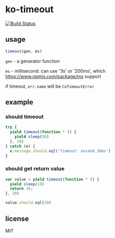 # ko-timeout

[![Build Status](https://travis-ci.org/alsotang/ko-timeout.svg?branch=master)](https://travis-ci.org/alsotang/ko-timeout)

## usage

```js
timeout(gen, ms)
```

`gen` - a genarator function

`ms` - millisecond. can use '3s' or '200ms', which https://www.npmjs.com/package/ms support

if timeout, `err.name` will be `CoTimeoutError`

## example

### should timeout

```js
try {
  yield timeout(function * () {
    yield sleep(50)
  }, 20)
} catch (e) {
  e.message.should.eql('timeout: exceed 20ms')
}
```

### should get return value


```js
var value = yield timeout(function * () {
  yield sleep(10)
  return 30;
}, 20)

value.should.eql(30)
```

## license

MIT